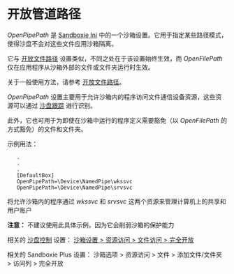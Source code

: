 # 开放管道路径

_OpenPipePath_ 是 [Sandboxie Ini](SandboxieIni.md) 中的一个沙箱设置。它用于指定某些路径模式，使得沙盘不会对这些文件应用沙箱隔离。

它与 [开放文件路径](OpenFilePath.md) 设置类似，不同之处在于该设置始终生效，而 _OpenFilePath_ 仅在应用程序从沙箱外部的文件或文件夹运行时生效。

关于一般使用方法，请参考 [开放文件路径](OpenFilePath.md)。

_OpenPipePath_ 设置主要用于允许沙箱内的程序访问文件通信设备资源，这些资源可以通过 [沙盘跟踪](SandboxieTrace.md) 进行识别。

此外，它也可用于为即使在沙箱中运行的程序定义需要豁免（以 _OpenFilePath_ 的方式豁免）的文件和文件夹。

示例用法：
```
   .
   .
   .
   [DefaultBox]
   OpenPipePath=\Device\NamedPipe\wkssvc
   OpenPipePath=\Device\NamedPipe\srvsvc
```

将允许沙箱内的程序通过 _wkssvc_ 和 _srvsvc_ 这两个资源来管理计算机上的共享和用户账户

**注意：** 不建议使用此具体示例，因为它会削弱沙箱的保护能力

相关的 [沙盘控制](SandboxieControl.md) 设置： [沙箱设置 > 资源访问 > 文件访问 > 完全开放](ResourceAccessSettings.md#file-access--full-access)

相关的 Sandboxie Plus 设置： 沙箱选项 > 资源访问 > 文件 > 添加文件/文件夹 > 访问列 > 完全开放
